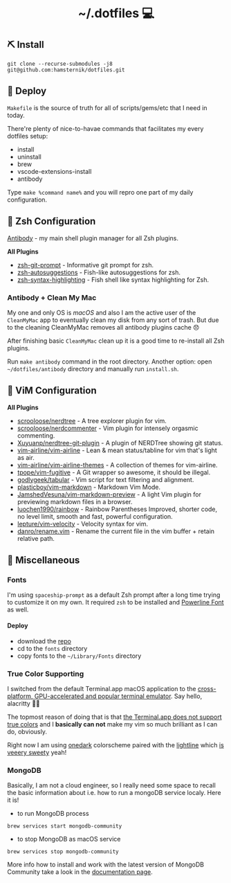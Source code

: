 <h1 align="center">~/.dotfiles 💻</h1>

## ⛏ Install

`git clone --recurse-submodules -j8 git@github.com:hamsternik/dotfiles.git`

## 🗿 Deploy

`Makefile` is the source of truth for all of scripts/gems/etc that I need in today.

There're plenty of nice-to-havae commands that facilitates my every dotfiles setup:

- install
- uninstall
- brew
- vscode-extensions-install
- antibody

Type `make %command name%` and you will repro one part of my daily configuration.

## 📑 Zsh Configuration

[Antibody](https://getantibody.github.io) - my main shell plugin manager for all Zsh plugins.

**All Plugins**

- [zsh-git-prompt](https://github.com/olivierverdier/zsh-git-prompt) - Informative git prompt for zsh.
- [zsh-autosuggestions](https://github.com/zsh-users/zsh-autosuggestions) - Fish-like autosuggestions for zsh.
- [zsh-syntax-highlighting](https://github.com/zsh-users/zsh-syntax-highlighting) - Fish shell like syntax highlighting for Zsh.

### Antibody + Clean My Mac

My one and only OS is *macOS* and also I am the active user of the `CleanMyMac` app to eventually clean my disk from any sort of trash. But due to the cleaning CleanMyMac removes all antibody plugins cache 😞

After finishing basic `CleanMyMac` clean up it is a good time to re-install all Zsh plugins.

Run `make antibody` command in the root directory. Another option: open `~/dotfiles/antibody` directory and manually run `install.sh`.

## 📑 ViM Configuration

**All Plugins**

- [scrooloose/nerdtree](https://github.com/scrooloose/nerdtree) - A tree explorer plugin for vim.
- [scrooloose/nerdcommenter](https://github.com/scrooloose/nerdcommenter) - Vim plugin for intensely orgasmic commenting.
- [Xuyuanp/nerdtree-git-plugin](https://github.com/Xuyuanp/nerdtree-git-plugin) - A plugin of NERDTree showing git status.
- [vim-airline/vim-airline](https://github.com/vim-airline/vim-airline) - Lean & mean status/tabline for vim that's light as air.
- [vim-airline/vim-airline-themes](https://github.com/vim-airline/vim-airline-themes) - A collection of themes for vim-airline.
- [tpope/vim-fugitive](https://github.com/tpope/vim-fugitive) - A Git wrapper so awesome, it should be illegal.
- [godlygeek/tabular](https://github.com/godlygeek/tabular) - Vim script for text filtering and alignment.
- [plasticboy/vim-markdown](https://github.com/plasticboy/vim-markdown) - Markdown Vim Mode.
- [JamshedVesuna/vim-markdown-preview](https://github.com/JamshedVesuna/vim-markdown-preview) - A light Vim plugin for previewing markdown files in a browser.
- [luochen1990/rainbow](https://github.com/luochen1990/rainbow) - Rainbow Parentheses Improved, shorter code, no level limit, smooth and fast, powerful
      configuration.
- [lepture/vim-velocity](https://github.com/lepture/vim-velocity) - Velocity syntax for vim.
- [danro/rename.vim](https://github.com/danro/rename.vim) - Rename the current file in the vim buffer + retain relative path.

## 👀 Miscellaneous

### Fonts

I'm using `spaceship-prompt` as a default Zsh prompt after a long time trying to customize it on my own. It required `zsh` to be installed and [Powerline Font](https://github.com/powerline/fonts) as well.

#### Deploy

- download the [repo](https://github.com/hamsternik/dotfiles/tree/master/fonts)
- cd to the `fonts` directory
- copy fonts to the `~/Library/Fonts` directory

### True Color Supporting

I switched from the default Terminal.app macOS application to the [cross-platform, GPU-accelerated and popular terminal emulator](https://github.com/alacritty/alacritty). Say hello, alacritty 👋🏻

The topmost reason of doing that is that [the Terminal.app does not support true colors](https://gist.github.com/XVilka/8346728#not-supporting-true-color) and I **basically can not** make my vim so much brilliant as I can do, obviously.

Right now I am using [onedark](https://github.com/joshdick/onedark.vim) colorscheme paired with the [lightline](https://github.com/itchyny/lightline.vim) which [is veeery sweety](https://www.sainnhe.dev/post/status-line-config/) yeah!

### MongoDB

Basically, I am not a cloud engineer, so I really need some space to recall the basic information about i.e. how to run
a mongoDB service localy. Here it is!

- to run MongoDB process

```
brew services start mongodb-community
```

- to stop MongoDB as macOS service
```
brew services stop mongodb-community
```

More info how to install and work with the latest version of MongoDB Community take a look in the [documentation page](https://docs.mongodb.com/manual/tutorial/install-mongodb-on-os-x/#run-mongodb-community-edition).
